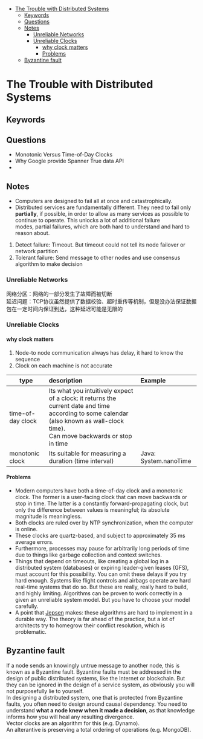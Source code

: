 <!-- TOC -->
- [The Trouble with Distributed Systems](#the-trouble-with-distributed-systems)
  - [Keywords](#keywords)
  - [Questions](#questions)
  - [Notes](#notes)
    - [Unreliable Networks](#unreliable-networks)
    - [Unreliable Clocks](#unreliable-clocks)
      - [why clock matters](#why-clock-matters)
      - [Problems](#problems)
  - [Byzantine fault](#byzantine-fault)

# The Trouble with Distributed Systems

## Keywords

## Questions
- Monotonic Versus Time-of-Day Clocks
- Why Google provide Spanner True data API
- 

## Notes
- Computers are designed to fail all at once and catastrophically.  
- Distributed services are fundamentally different. They need to fail only **partially**, if possible, in order to allow as many services as possible to continue to operate.  This unlocks a lot of additional failure modes, partial failures, which are both hard to understand and hard to reason about.
1. Detect failure: Timeout.  But timeout could not tell its node failover or network partition
2. Tolerant failure: Send message to other nodes and use consensus algorithm to make decision

### Unreliable Networks
网络分区：网络的一部分发生了故障而被切断  
延迟问题：TCP协议虽然提供了数据校验、超时重传等机制，但是没办法保证数据包在一定时间内保证到达，这种延迟可能是无限的  

### Unreliable Clocks
#### why clock matters
1. Node-to node communication always has delay, it hard to know the sequence
2. Clock on each machine is not accurate

type | description | Example
---|:---|:---
time-of-day clock | Its what you intuitively expect of a clock: it returns the current date and time according to some calendar (also known as wall-clock time). <br/> Can move backwards or stop in time| 
monotonic clock | Its suitable for measuring a duration (time interval) | Java: System.nanoTime

#### Problems



- Modern computers have both a time-of-day clock and a monotonic clock. The former is a user-facing clock that can move backwards or stop in time. The latter is a constantly forward-propagating clock, but only the difference between values is meaningful; its absolute magnitude is meaningless.
- Both clocks are ruled over by NTP synchronization, when the computer is online.
- These clocks are quartz-based, and subject to approximately 35 ms average errors.
- Furthermore, processes may pause for arbitrarily long periods of time due to things like garbage collection and context switches.
- Things that depend on timeouts, like creating a global log in a distributed system (databases) or expiring leader-given leases (GFS), must account for this possibility.  You can omit these delays if you try hard enough. Systems like flight controls and airbags operate are hard real-time systems that do so. But these are really, really hard to build, and highly limiting.  Algorithms can be proven to work correctly in a given an unreliable system model. But you have to choose your model carefully.
- A point that [Jepsen](https://github.com/jepsen-io/jepsen) makes: these algorithms are hard to implement in a durable way. The theory is far ahead of the practice, but a lot of architects try to homegrow their conflict resolution, which is problematic.

## Byzantine fault
If a node sends an knowingly untrue message to another node, this is known as a Byzantine fault.  Byzantine faults must be addressed in the design of public distributed systems, like the Internet or blockchain. But they can be ignored in the design of a service system, as obviously you will not purposefully lie to yourself.  
In designing a distributed system, one that is protected from Byzantine faults, you often need to design around causal dependency. You need to understand **what a node knew when it made a decision**, as that knowledge informs how you will heal any resulting divergence.  
Vector clocks are an algorithm for this (e.g. Dynamo).  
An alterantive is preserving a total ordering of operations (e.g. MongoDB).  


